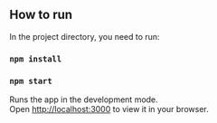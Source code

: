 ## How to run

In the project directory, you need to run:

### `npm install`

### `npm start`

Runs the app in the development mode.\
Open [http://localhost:3000](http://localhost:3000) to view it in your browser.
